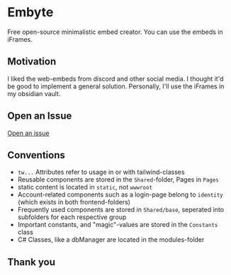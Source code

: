 
# Embyte

Free open-source minimalistic embed creator. You can use the embeds in iFrames.

## Motivation

I liked the web-embeds from discord and other social media. I thought it'd be good to implement a general solution. Personally, I'll use the iFrames in my obsidian vault.

## Open an Issue

[Open an issue](https://github.com/DavideWiest/Embyte/issues)

## Conventions

- `tw...` Attributes refer to usage in or with tailwind-classes
- Reusable components are stored in the `Shared`-folder, Pages in `Pages`
- static content is located in `static`, not `wwwroot`
- Account-related components such as a login-page belong to `identity` (which exists in both frontend-folders)
- Frequently used components are stored in `Shared/base`, seperated into subfolders for each respective group
- Important constants, and "magic"-values are stored in the `Constants` class 
- C# Classes, like a dbManager are located in the modules-folder

## Thank you
